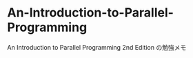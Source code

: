 # An-Introduction-to-Parallel-Programming
An Introduction to Parallel Programming 2nd Edition の勉強メモ
